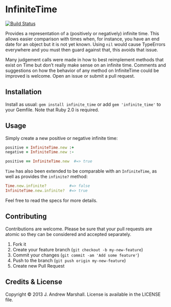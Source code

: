 # InfiniteTime

[![Build Status](https://secure.travis-ci.org/amarshall/infinite_time.png?branch=master)](http://travis-ci.org/amarshall/infinite_time)

Provides a representation of a (positively or negatively) infinite time. This allows easier comparison with times when, for instance, you have an end date for an object but it is not yet known. Using `nil` would cause TypeErrors everywhere and you must then guard against that, this avoids that issue.

Many judgement calls were made in how to best reimplement methods that exist on Time but don’t really make sense on an infinite time. Comments and suggestions on how the behavior of any method on InfiniteTime could be improved is welcome. Open an issue or submit a pull request.

## Installation

Install as usual: `gem install infinite_time` or add `gem 'infinite_time'` to your Gemfile. Note that Ruby 2.0 is required.

## Usage

Simply create a new positive or negative infinite time:

```ruby
positive = InfiniteTime.new :+
negative = InfiniteTime.new :-

positive == InfiniteTime.new  #=> true
```

`Time` has also been extended to be comparable with an `InfiniteTime`, as well as provides the `infinite?` method:

```ruby
Time.new.infinite?          #=> false
InfiniteTime.new.infinite?  #=> true
```

Feel free to read the specs for more details.

## Contributing

Contributions are welcome. Please be sure that your pull requests are atomic so they can be considered and accepted separately.

1. Fork it
2. Create your feature branch (`git checkout -b my-new-feature`)
3. Commit your changes (`git commit -am 'Add some feature'`)
4. Push to the branch (`git push origin my-new-feature`)
5. Create new Pull Request

## Credits & License

Copyright © 2013 J. Andrew Marshall. License is available in the LICENSE file.
